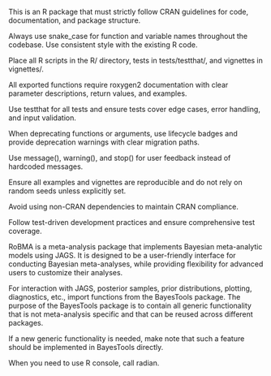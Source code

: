 This is an R package that must strictly follow CRAN guidelines for code, documentation, and package structure.

Always use snake_case for function and variable names throughout the codebase. Use consistent style with the existing R code.

Place all R scripts in the R/ directory, tests in tests/testthat/, and vignettes in vignettes/.

All exported functions require roxygen2 documentation with clear parameter descriptions, return values, and examples.

Use testthat for all tests and ensure tests cover edge cases, error handling, and input validation.

When deprecating functions or arguments, use lifecycle badges and provide deprecation warnings with clear migration paths.

Use message(), warning(), and stop() for user feedback instead of hardcoded messages.

Ensure all examples and vignettes are reproducible and do not rely on random seeds unless explicitly set.

Avoid using non-CRAN dependencies to maintain CRAN compliance.

Follow test-driven development practices and ensure comprehensive test coverage.

RoBMA is a meta-analysis package that implements Bayesian meta-analytic models using JAGS.
It is designed to be a user-friendly interface for conducting Bayesian meta-analyses,
while providing flexibility for advanced users to customize their analyses.

For interaction with JAGS, posterior samples, prior distributions, plotting, diagnostics, etc., 
import functions from the BayesTools package. The purpose of the BayesTools package is to contain all 
generic functionality that is not meta-analysis specific and that can be reused across different packages.

If a new generic functionality is needed, make note that such a feature should be implemented in BayesTools directly.

When you need to use R console, call radian.